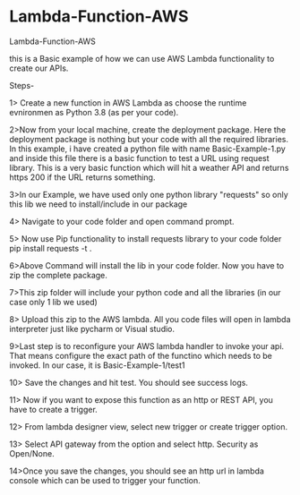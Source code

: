 # Lambda-Function-AWS
Lambda-Function-AWS

this is a Basic example of how we can use AWS Lambda functionality to create our APIs.

Steps-

1> Create a new function in AWS Lambda as choose the runtime evnironmen as Python 3.8 (as per your code).

2>Now from your local machine, create the deployment package. Here the deployment package is nothing but your code with all the required libraries.
In this example, i have created a python file with name Basic-Example-1.py and inside this file there is a basic function to test a URL using request library. This is a very basic function which will hit a weather API and returns https 200 if the URL returns something.

3>In our Example, we have used only one python library "requests" so only this lib we need to install/include in our package

4> Navigate to your code folder and open command prompt.

5> Now use Pip functionality to install requests library to your code folder
pip install requests -t .

6>Above Command will install the lib in your code folder. Now you have to zip the complete package.

7>This zip folder will include your python code and all the libraries (in our case only 1 lib we used)

8> Upload this zip to the AWS lambda. All you code files will open in lambda interpreter just like pycharm or Visual studio.

9>Last step is to reconfigure your AWS lambda handler to invoke your api. That means configure the exact path of the functino which needs to be invoked.
In our case, it is Basic-Example-1/test1

10> Save the changes and hit test. You should see success logs.

11> Now if you want to expose this function as an http or REST API, you have to create a trigger.

12> From lambda designer view, select new trigger or create trigger option.

13> Select API gateway from the option and select http. Security as Open/None.

14>Once you save the changes, you should see an http url in lambda console which can be used to trigger your function.


